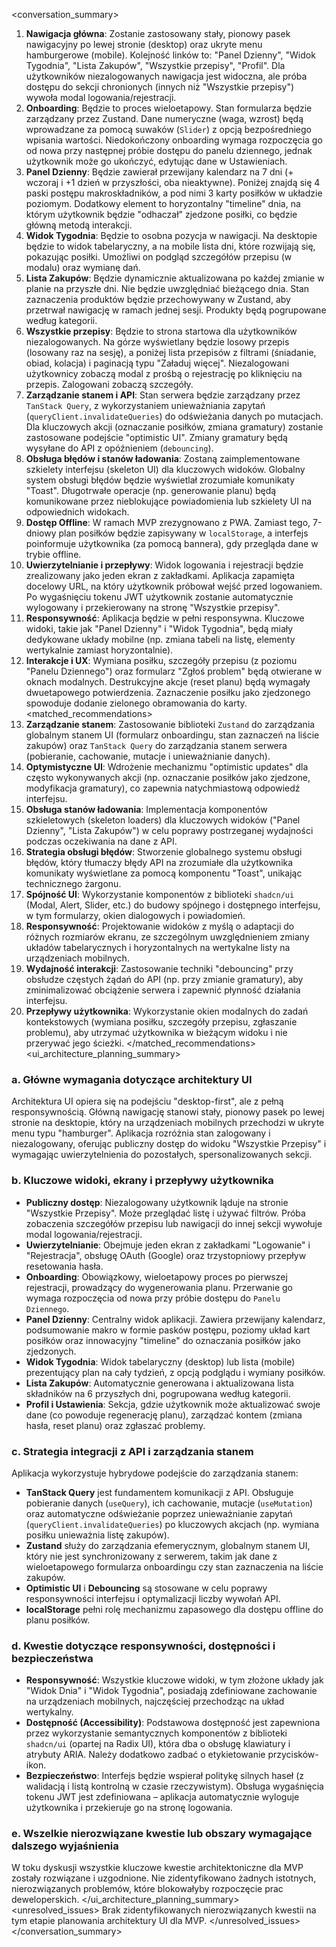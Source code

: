 <conversation_summary>
<decisions>

1.  **Nawigacja główna**: Zostanie zastosowany stały, pionowy pasek nawigacyjny po lewej stronie (desktop) oraz ukryte menu hamburgerowe (mobile). Kolejność linków to: "Panel Dzienny", "Widok Tygodnia", "Lista Zakupów", "Wszystkie przepisy", "Profil". Dla użytkowników niezalogowanych nawigacja jest widoczna, ale próba dostępu do sekcji chronionych (innych niż "Wszystkie przepisy") wywoła modal logowania/rejestracji.
2.  **Onboarding**: Będzie to proces wieloetapowy. Stan formularza będzie zarządzany przez Zustand. Dane numeryczne (waga, wzrost) będą wprowadzane za pomocą suwaków (`Slider`) z opcją bezpośredniego wpisania wartości. Niedokończony onboarding wymaga rozpoczęcia go od nowa przy następnej próbie dostępu do panelu dziennego, jednak użytkownik może go ukończyć, edytując dane w Ustawieniach.
3.  **Panel Dzienny**: Będzie zawierał przewijany kalendarz na 7 dni (+ wczoraj i +1 dzień w przyszłości, oba nieaktywne). Poniżej znajdą się 4 paski postępu makroskładników, a pod nimi 3 karty posiłków w układzie poziomym. Dodatkowy element to horyzontalny "timeline" dnia, na którym użytkownik będzie "odhaczał" zjedzone posiłki, co będzie główną metodą interakcji.
4.  **Widok Tygodnia**: Będzie to osobna pozycja w nawigacji. Na desktopie będzie to widok tabelaryczny, a na mobile lista dni, które rozwijają się, pokazując posiłki. Umożliwi on podgląd szczegółów przepisu (w modalu) oraz wymianę dań.
5.  **Lista Zakupów**: Będzie dynamicznie aktualizowana po każdej zmianie w planie na przyszłe dni. Nie będzie uwzględniać bieżącego dnia. Stan zaznaczenia produktów będzie przechowywany w Zustand, aby przetrwał nawigację w ramach jednej sesji. Produkty będą pogrupowane według kategorii.
6.  **Wszystkie przepisy**: Będzie to strona startowa dla użytkowników niezalogowanych. Na górze wyświetlany będzie losowy przepis (losowany raz na sesję), a poniżej lista przepisów z filtrami (śniadanie, obiad, kolacja) i paginacją typu "Załaduj więcej". Niezalogowani użytkownicy zobaczą modal z prośbą o rejestrację po kliknięciu na przepis. Zalogowani zobaczą szczegóły.
7.  **Zarządzanie stanem i API**: Stan serwera będzie zarządzany przez `TanStack Query`, z wykorzystaniem unieważniania zapytań (`queryClient.invalidateQueries`) do odświeżania danych po mutacjach. Dla kluczowych akcji (oznaczanie posiłków, zmiana gramatury) zostanie zastosowane podejście "optimistic UI". Zmiany gramatury będą wysyłane do API z opóźnieniem (`debouncing`).
8.  **Obsługa błędów i stanów ładowania**: Zostaną zaimplementowane szkielety interfejsu (skeleton UI) dla kluczowych widoków. Globalny system obsługi błędów będzie wyświetlał zrozumiałe komunikaty "Toast". Długotrwałe operacje (np. generowanie planu) będą komunikowane przez nieblokujące powiadomienia lub szkielety UI na odpowiednich widokach.
9.  **Dostęp Offline**: W ramach MVP zrezygnowano z PWA. Zamiast tego, 7-dniowy plan posiłków będzie zapisywany w `localStorage`, a interfejs poinformuje użytkownika (za pomocą bannera), gdy przegląda dane w trybie offline.
10. **Uwierzytelnianie i przepływy**: Widok logowania i rejestracji będzie zrealizowany jako jeden ekran z zakładkami. Aplikacja zapamięta docelowy URL, na który użytkownik próbował wejść przed logowaniem. Po wygaśnięciu tokenu JWT użytkownik zostanie automatycznie wylogowany i przekierowany na stronę "Wszystkie przepisy".
11. **Responsywność**: Aplikacja będzie w pełni responsywna. Kluczowe widoki, takie jak "Panel Dzienny" i "Widok Tygodnia", będą miały dedykowane układy mobilne (np. zmiana tabeli na listę, elementy wertykalnie zamiast horyzontalnie).
12. **Interakcje i UX**: Wymiana posiłku, szczegóły przepisu (z poziomu "Panelu Dziennego") oraz formularz "Zgłoś problem" będą otwierane w oknach modalnych. Destrukcyjne akcje (reset planu) będą wymagały dwuetapowego potwierdzenia. Zaznaczenie posiłku jako zjedzonego spowoduje dodanie zielonego obramowania do karty.
    </decisions>
    <matched_recommendations>
13. **Zarządzanie stanem**: Zastosowanie biblioteki `Zustand` do zarządzania globalnym stanem UI (formularz onboardingu, stan zaznaczeń na liście zakupów) oraz `TanStack Query` do zarządzania stanem serwera (pobieranie, cachowanie, mutacje i unieważnianie danych).
14. **Optymistyczne UI**: Wdrożenie mechanizmu "optimistic updates" dla często wykonywanych akcji (np. oznaczanie posiłków jako zjedzone, modyfikacja gramatury), co zapewnia natychmiastową odpowiedź interfejsu.
15. **Obsługa stanów ładowania**: Implementacja komponentów szkieletowych (skeleton loaders) dla kluczowych widoków ("Panel Dzienny", "Lista Zakupów") w celu poprawy postrzeganej wydajności podczas oczekiwania na dane z API.
16. **Strategia obsługi błędów**: Stworzenie globalnego systemu obsługi błędów, który tłumaczy błędy API na zrozumiałe dla użytkownika komunikaty wyświetlane za pomocą komponentu "Toast", unikając technicznego żargonu.
17. **Spójność UI**: Wykorzystanie komponentów z biblioteki `shadcn/ui` (Modal, Alert, Slider, etc.) do budowy spójnego i dostępnego interfejsu, w tym formularzy, okien dialogowych i powiadomień.
18. **Responsywność**: Projektowanie widoków z myślą o adaptacji do różnych rozmiarów ekranu, ze szczególnym uwzględnieniem zmiany układów tabelarycznych i horyzontalnych na wertykalne listy na urządzeniach mobilnych.
19. **Wydajność interakcji**: Zastosowanie techniki "debouncing" przy obsłudze częstych żądań do API (np. przy zmianie gramatury), aby zminimalizować obciążenie serwera i zapewnić płynność działania interfejsu.
20. **Przepływy użytkownika**: Wykorzystanie okien modalnych do zadań kontekstowych (wymiana posiłku, szczegóły przepisu, zgłaszanie problemu), aby utrzymać użytkownika w bieżącym widoku i nie przerywać jego ścieżki.
    </matched_recommendations>
    <ui_architecture_planning_summary>

### a. Główne wymagania dotyczące architektury UI

Architektura UI opiera się na podejściu "desktop-first", ale z pełną responsywnością. Główną nawigację stanowi stały, pionowy pasek po lewej stronie na desktopie, który na urządzeniach mobilnych przechodzi w ukryte menu typu "hamburger". Aplikacja rozróżnia stan zalogowany i niezalogowany, oferując publiczny dostęp do widoku "Wszystkie Przepisy" i wymagając uwierzytelnienia do pozostałych, spersonalizowanych sekcji.

### b. Kluczowe widoki, ekrany i przepływy użytkownika

- **Publiczny dostęp**: Niezalogowany użytkownik ląduje na stronie "Wszystkie Przepisy". Może przeglądać listę i używać filtrów. Próba zobaczenia szczegółów przepisu lub nawigacji do innej sekcji wywołuje modal logowania/rejestracji.
- **Uwierzytelnianie**: Obejmuje jeden ekran z zakładkami "Logowanie" i "Rejestracja", obsługę OAuth (Google) oraz trzystopniowy przepływ resetowania hasła.
- **Onboarding**: Obowiązkowy, wieloetapowy proces po pierwszej rejestracji, prowadzący do wygenerowania planu. Przerwanie go wymaga rozpoczęcia od nowa przy próbie dostępu do `Panelu Dziennego`.
- **Panel Dzienny**: Centralny widok aplikacji. Zawiera przewijany kalendarz, podsumowanie makro w formie pasków postępu, poziomy układ kart posiłków oraz innowacyjny "timeline" do oznaczania posiłków jako zjedzonych.
- **Widok Tygodnia**: Widok tabelaryczny (desktop) lub lista (mobile) prezentujący plan na cały tydzień, z opcją podglądu i wymiany posiłków.
- **Lista Zakupów**: Automatycznie generowana i aktualizowana lista składników na 6 przyszłych dni, pogrupowana według kategorii.
- **Profil i Ustawienia**: Sekcja, gdzie użytkownik może aktualizować swoje dane (co powoduje regenerację planu), zarządzać kontem (zmiana hasła, reset planu) oraz zgłaszać problemy.

### c. Strategia integracji z API i zarządzania stanem

Aplikacja wykorzystuje hybrydowe podejście do zarządzania stanem:

- **TanStack Query** jest fundamentem komunikacji z API. Obsługuje pobieranie danych (`useQuery`), ich cachowanie, mutacje (`useMutation`) oraz automatyczne odświeżanie poprzez unieważnianie zapytań (`queryClient.invalidateQueries`) po kluczowych akcjach (np. wymiana posiłku unieważnia listę zakupów).
- **Zustand** służy do zarządzania efemerycznym, globalnym stanem UI, który nie jest synchronizowany z serwerem, takim jak dane z wieloetapowego formularza onboardingu czy stan zaznaczenia na liście zakupów.
- **Optimistic UI** i **Debouncing** są stosowane w celu poprawy responsywności interfejsu i optymalizacji liczby wywołań API.
- **localStorage** pełni rolę mechanizmu zapasowego dla dostępu offline do planu posiłków.

### d. Kwestie dotyczące responsywności, dostępności i bezpieczeństwa

- **Responsywność**: Wszystkie kluczowe widoki, w tym złożone układy jak "Widok Dnia" i "Widok Tygodnia", posiadają zdefiniowane zachowanie na urządzeniach mobilnych, najczęściej przechodząc na układ wertykalny.
- **Dostępność (Accessibility)**: Podstawowa dostępność jest zapewniona przez wykorzystanie semantycznych komponentów z biblioteki `shadcn/ui` (opartej na Radix UI), która dba o obsługę klawiatury i atrybuty ARIA. Należy dodatkowo zadbać o etykietowanie przycisków-ikon.
- **Bezpieczeństwo**: Interfejs będzie wspierał politykę silnych haseł (z walidacją i listą kontrolną w czasie rzeczywistym). Obsługa wygaśnięcia tokenu JWT jest zdefiniowana – aplikacja automatycznie wyloguje użytkownika i przekieruje go na stronę logowania.

### e. Wszelkie nierozwiązane kwestie lub obszary wymagające dalszego wyjaśnienia

W toku dyskusji wszystkie kluczowe kwestie architektoniczne dla MVP zostały rozwiązane i uzgodnione. Nie zidentyfikowano żadnych istotnych, nierozwiązanych problemów, które blokowałyby rozpoczęcie prac deweloperskich.
</ui_architecture_planning_summary>
<unresolved_issues>
Brak zidentyfikowanych nierozwiązanych kwestii na tym etapie planowania architektury UI dla MVP.
</unresolved_issues>
</conversation_summary>
